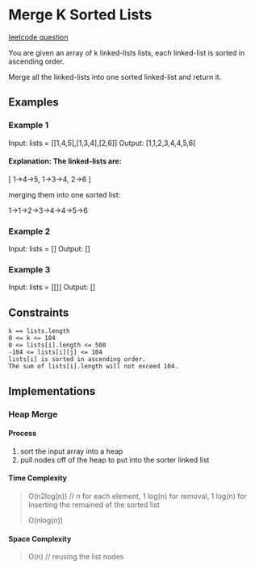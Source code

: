 # Merge K Sorted Lists

[leetcode question](https://leetcode.com/problems/merge-k-sorted-lists/)

You are given an array of k linked-lists lists, each linked-list is sorted in ascending order.

Merge all the linked-lists into one sorted linked-list and return it.

## Examples

### Example 1

Input: lists = [[1,4,5],[1,3,4],[2,6]]
Output: [1,1,2,3,4,4,5,6]

#### Explanation: The linked-lists are:

[
  1->4->5,
  1->3->4,
  2->6
]

merging them into one sorted list:

1->1->2->3->4->4->5->6

### Example 2

Input: lists = []
Output: []

### Example 3

Input: lists = [[]]
Output: []

## Constraints

    k == lists.length
    0 <= k <= 104
    0 <= lists[i].length <= 500
    -104 <= lists[i][j] <= 104
    lists[i] is sorted in ascending order.
    The sum of lists[i].length will not exceed 104.

## Implementations

### Heap Merge

#### Process

1. sort the input array into a heap
2. pull nodes off of the heap to put into the sorter linked list

#### Time Complexity

> O(n2log(n)) // n for each element, 1 log(n) for removal, 1 log(n) for inserting the remained of the sorted list
>
> O(nlog(n))

#### Space Complexity

> O(n) // reusing the list nodes
